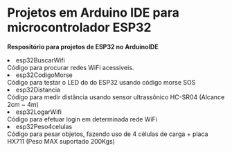 # Projetos em Arduino IDE para microcontrolador ESP32
<b>Respositório para projetos de ESP32 no ArduinoIDE</b>
<li>esp32BuscarWifi</li> Código para procurar redes WiFi acessiveis.
<li>esp32CodigoMorse</li> Código para testar o LED do do ESP32 usando código morse SOS
<li>esp32Distancia</li> Código para medir distância usando sensor ultrassônico HC-SR04 (Alcance 2cm ~ 4m)
<li>esp32LogarWifi</li> Código para efetuar login em determinada rede WiFi
<li>esp32Peso4celulas</li> Código para pesar objetos, fazendo uso de 4 células de carga + placa HX711 (Peso MAX suportado 200Kgs)


